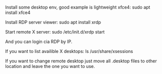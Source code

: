 Install some desktop env, good example is lightweight xfce4:
sudo apt install xfce4

Install RDP server viewer:
sudo apt install xrdp

Start remote X server:
sudo /etc/init.d/xrdp start

And you can login cia RDP by IP.

If you want to list availible X desktops:
ls /usr/share/xsessions

If you want to change remote desktop just move all .desktop files to other location and leave the one you want to use.
